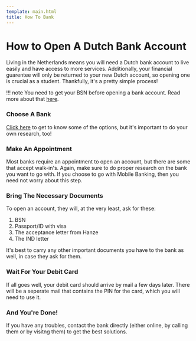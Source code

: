 ```yaml
---
template: main.html
title: How To Bank
---
```


<!--

Makrdown Syntax: https://www.markdownguide.org/basic-syntax

Edit things below this point.
Make sure to keep heading for each section and do not make big blocks of text.

-->

# How to Open A Dutch Bank Account

Living in the Netherlands means you will need a Dutch bank account to live easily and have access to more services. Additionally, your financial guarentee will only be returned to your new Dutch account, so opening one is crucial as a student. Thankfully, it's a pretty simple process!

!!! note
    You need to get your BSN before opening a bank account. Read more about that [here](https://hanzeguru.nl/groningen/address-registration/). 

### Choose A Bank
[Click here](https://hanzeguru.nl/banking/dutch-banks/) to get to know some of the options, but it's important to do your own research, too!

### Make An Appointment

Most banks require an appointment to open an account, but there are some that accept walk-in's. Again, make sure to do proper research on the bank you want to go with. If you choose to go with Mobile Banking, then you need not worry about this step.

### Bring The Necessary Documents 

To open an account, they will, at the very least, ask for these:

1. BSN 
2. Passport/ID with visa
3. The acceptance letter from Hanze
4. The IND letter 

It's best to carry any other important documents you have to the bank as well, in case they ask for them. 

### Wait For Your Debit Card

If all goes well, your debit card should arrive by mail a few days later. There will be a seperate mail that contains the PIN for the card, which you will need to use it.

### And You're Done! 

If you have any troubles, contact the bank directly (either online, by calling them or by visitng them) to get the best solutions.
